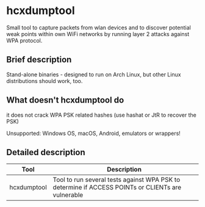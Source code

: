 hcxdumptool
==============

Small tool to capture packets from wlan devices and to discover potential weak points within own WiFi networks by running layer 2 attacks against WPA protocol.


Brief description
--------------

Stand-alone binaries - designed to run on Arch Linux, but other Linux distributions should work, too.


What doesn't hcxdumptool do
--------------

it does not crack WPA PSK related hashes (use hashat or JtR to recover the PSK)

Unsupported: Windows OS, macOS, Android, emulators or wrappers!


Detailed description
--------------

| Tool           | Description                                                                                            |
| -------------- | ------------------------------------------------------------------------------------------------------ |
| hcxdumptool    | Tool to run several tests against WPA PSK to determine if ACCESS POINTs or CLIENTs are vulnerable      |
